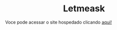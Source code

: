 <h1 align="center">Letmeask</h1>
<p>Voce pode acessar o site hospedado clicando <a href="">aqui!</a></p>
